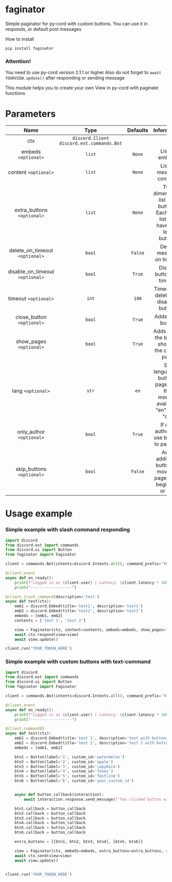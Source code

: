 # faginator
Simple paginator for py-cord with custom buttons. You can use it in responds, or default post messages


How to install 

```
pip install faginator
```

### Attention!
You need to use py-cord version 2.1.1 or higher
Also do not forget to `await YOURVIEW.update()` after responding or sending message

This module helps you to create your own View in py-cord with paginate functions

# Parameters

|           Name             |                     Type                     |Defaults|                           Information                               |
|:-------------------------:|:-------------------------------------------:|:----------:|:-------------------------------------------------------------------:|
|           ctx             | `discord.Client` `discord.ext.commands.Bot` |            |                                                                     |
|         embeds `<optional>`    |              `list`              |  `None`  |       List of embeds        |
|          content `<optional>`   |                    `list`                   |   `None`   |                        List of message contents                    |
|    extra_buttons `<optional>`   |                    `list`                    | `None` |        Two dimensional list with buttons. Each nest list can have 5 or less buttons |
|   delete_on_timeout `<optional>`   |                    `bool`                   |   `False`  |      Delete message on timeout      |
|   disable_on_timeout `<optional>`   |                    `bool`                   |   `True`  |   Disable buttons on timeout  |
| timeout `<optional>`|                    `int`                   |   `180`  | Timeout for deleting or disabling buttons|
|  close_button `<optional>`  |                    `bool`                   |   `True`  |   Adds close button |
|    show_pages `<optional>`    |                    `bool`                   |   `True`   | Adds text at the bottom showing the current page |
|   lang `<optional>`  |                    `str`                   | `en` | Set language of buttons, pages. For this moment available: "en", "ru", "de" |
| only_author `<optional>`|                    `bool`                   | `True` |    If only author can use buttons to paginate    |
| skip_buttons `<optional>`|                    `bool`                   | `False` |   Adds additional buttons to move the page to the beginning or end   |

# Usage example

### Simple example with slash command responding
```py
import discord
from discord.ext import commands
from discord.ui import Button
from faginator import Faginator

client = commands.Bot(intents=discord.Intents.all(), command_prefix='YOUR_PREFIX_HERE')

@client.event
async def on_ready():
    print(f"Logged in as {client.user} | Latency: {client.latency * 100}")
    print("------------------")

@client.slash_command(description='test')
async def test(ctx):
    emb1 = discord.Embed(title='test1', description='test1')
    emb2 = discord.Embed(title='test2', description='test2')
    embeds = [emb1, emb2]
    contents = ['test 1', 'test 2']

    view = Faginator(ctx, content=contents, embeds=embeds, show_pages=True)
    await ctx.respond(view=view)
    await view.update()

client.run('YOUR_TOKEN_HERE')

```

### Simple example with custom buttons with text-command
```py
import discord
from discord.ext import commands
from discord.ui import Button
from faginator import Faginator

client = commands.Bot(intents=discord.Intents.all(), command_prefix='YOUR_PREFIX_HERE')

@client.event
async def on_ready():
    print(f"Logged in as {client.user} | Latency: {client.latency * 100}")
    print("------------------")

@client.command()
async def test(ctx):
    emb1 = discord.Embed(title='test 1', description='test with buttons!')
    emb2 = discord.Embed(title='test 2', description='test 2 with buttons!')
    embeds = [emb1, emb2]

    btn1 = Button(label='1', custom_id='watermelon')
    btn2 = Button(label='2', custom_id='apple')
    btn3 = Button(label='3', custom_id='capybara')
    btn4 = Button(label='4', custom_id='foxes')
    btn5 = Button(label='5', custom_id='fastline')
    btn6 = Button(label='6', custom_id='your_custom_id')


    async def button_callback(interaction):
        await interaction.response.send_message(f'You clicked button with custom id: {interaction.custom_id}')

    btn1.callback = button_callback
    btn2.callback = button_callback
    btn3.callback = button_callback
    btn4.callback = button_callback
    btn5.callback = button_callback
    btn6.callback = button_callback

    extra_buttons = [[btn1, btn2, btn3, btn4], [btn5, btn6]]

    view = Faginator(ctx, embeds=embeds, extra_buttons=extra_buttons, show_pages=True, lang='en')
    await ctx.send(view=view)
    await view.update()


client.run('YOUR_TOKEN_HERE')
```


